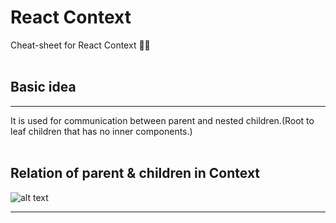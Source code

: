 # React Context
Cheat-sheet for React Context 👍🏻<br />
<br />


## Basic idea
<hr>
It is used for communication between parent and nested children.(Root to leaf children that has no inner components.)
<br /><br />

## Relation of parent & children in Context
![alt text](./MdPics/Basic.png)

<hr>